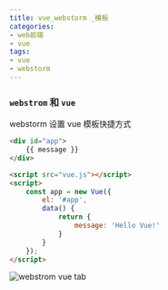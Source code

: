 ```yaml
---
title: vue_webstorm _模板
categories: 
- web前端
- vue
tags:
- vue
- webstorm
---
```

### `webstrom` 和 `vue`

webstorm 设置 vue 模板快捷方式

```html
<div id="app">
    {{ message }}
</div>

<script src="vue.js"></script>
<script>
    const app = new Vue({
        el: '#app',
        data() {
            return {
                message: 'Hello Vue!'
            }
        }
    });
</script>
```

![webstrom vue tab](/img/vue/vue_tab.png "webstrom vue tab")

































